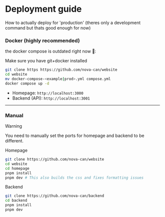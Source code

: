 # Deployment guide

How to actually deploy for 'production' (theres only a development command but thats good enough for now)

### Docker (highly recommended)

the docker compose is outdated right now 🥲:

Make sure you have git+docker installed

```bash
git clone https https://github.com/nova-can/website
cd website
mv docker-compose-<example|prod>.yml compose.yml
docker compose up -d
```
- Homepage: `http://localhost:3000`
- Backend (API): `http://localhost:3001`

---

### Manual
> [!WARNING]  
> You need to manually set the ports for homepage and backend to be different.

Homepage
```bash
git clone https://github.com/nova-can/website
cd website
cd homepage
pnpm install
pnpm dev # This also builds the css and fixes formatting issues
```

Backend
```bash
git clone https://github.com/nova-can/backend
cd backend
pnpm install
pnpm dev
```
